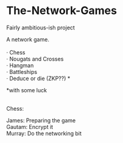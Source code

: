 # The-Network-Games
Fairly ambitious-ish project<br/>

A network game.<br/><br/>
·	Chess<br/>
·	Nougats and Crosses<br/>
·	Hangman<br/>
·	Battleships<br/>
·	Deduce or die (ZKP??) *<br/>

*with some luck<br/><br/>

Chess:<br/>

James: Preparing the game<br/>
Gautam: Encrypt it<br/>
Murray: Do the networking bit<br/>
